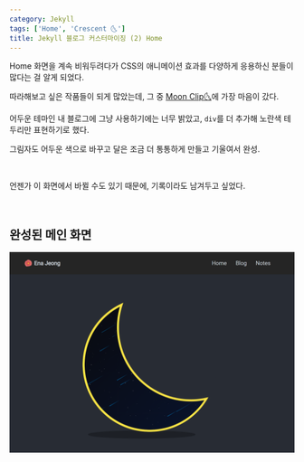 ```yaml
---
category: Jekyll
tags: ['Home', 'Crescent 🌜']
title: Jekyll 블로그 커스터마이징 (2) Home
---
```


Home 화면을 계속 비워두려다가 CSS의 애니메이션 효과를 다양하게 응용하신 분들이 많다는 걸 알게 되었다.


따라해보고 싶은 작품들이 되게 많았는데, 그 중 [Moon Clip🌜](https://codepen.io/YusukeNakaya/pen/abNdeOj)에 가장 마음이 갔다.

어두운 테마인 내 블로그에 그냥 사용하기에는 너무 밝았고, `div`를 더 추가해 노란색 테두리만 표현하기로 했다.

그림자도 어두운 색으로 바꾸고 달은 조금 더 통통하게 만들고 기울여서 완성.

<br>

언젠가 이 화면에서 바뀔 수도 있기 때문에, 기록이라도 남겨두고 싶었다.

<br>


## 완성된 메인 화면

![Home Image - Crescent](/assets/images/post/home_210204.png)
